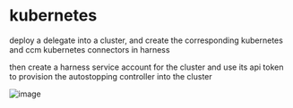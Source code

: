 # kubernetes

deploy a delegate into a cluster, and create the corresponding kubernetes and ccm kubernetes connectors in harness

then create a harness service account for the cluster and use its api token to provision the autostopping controller into the cluster

![image](https://github.com/user-attachments/assets/597be883-f970-4b38-be5c-0e99ecb68b42)
